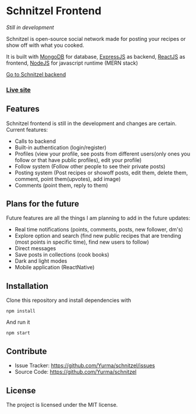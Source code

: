 # Schnitzel Frontend
*Still in development*

Schnitzel is open-source social network made for posting your recipes or show off with what you cooked.

It is built with [MongoDB](https://www.mongodb.com/) for database, [ExpressJS](https://github.com/expressjs/express) as backend, [ReactJS](https://github.com/facebook/react) as frontend, [NodeJS](https://github.com/nodejs/node) for javascript runtime (MERN stack)

[Go to Schnitzel backend](https://github.com/Yurma/schnitzel_backend)

### [Live site](https://schnitzel.yurma.wtf/)
Features
--------

Schnitzel frontend is still in the development and changes are certain. Current features:

- Calls to backend
- Built-in authentication (login/register)
- Profiles (view your profile, see posts from different users(only ones you follow or that have public profiles), edit your profile)
- Follow system (Follow other people to see their private posts)
- Posting system (Post recipes or showoff posts, edit them, delete them, comment, point them(upvotes), add image)
- Comments (point them, reply to them)


Plans for the future
---------------

Future features are all the things I am planning to add in the future updates:

 - Real time notifications (points, comments, posts, new follower, dm's)
 - Explore option and search (find new public recipes that are trending (most points in specific time), find new users to follow)
 - Direct messages
 - Save posts in collections (cook books)
 - Dark and light modes
 - Mobile application (ReactNative)


Installation
------------

Clone this repository and install dependencies with 

`npm install`

And run it

`npm start`

Contribute
----------

- Issue Tracker: https://github.com/Yurma/schnitzel/issues
- Source Code: https://github.com/Yurma/schnitzel

License
-------

The project is licensed under the MIT license.
